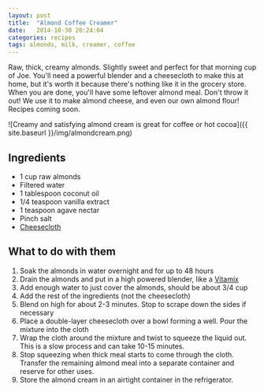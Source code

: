 ```yaml
---
layout: post
title:  "Almond Coffee Creamer"
date:   2014-10-30 20:24:04
categories: recipes
tags: almonds, milk, creamer, coffee
---
```


Raw, thick, creamy almonds. Slightly sweet and perfect for that morning cup of Joe. You'll need a powerful blender and a cheesecloth to make this at home, but it's worth it because there's nothing like it in the grocery store. When you are done, you'll have some leftover almond meal. Don't throw it out! We use it to make almond cheese, and even our own almond flour! Recipes coming soon. 

![Creamy and satisfying almond cream is great for coffee or hot cocoa]({{ site.baseurl }}/img/almondcream.png)

## Ingredients

- 1 cup raw almonds
- Filtered water
- 1 tablespoon coconut oil
- 1/4 teaspoon vanilla extract
- 1 teaspoon agave nectar
- Pinch salt
- [Cheesecloth](http://www.amazon.com/gp/product/B001B14ODG/ref=as_li_tl?ie=UTF8&camp=1789&creative=390957&creativeASIN=B001B14ODG&linkCode=as2&tag=veggpupp-20&linkId=X5XLQU65HMTDMQI3)

## What to do with them

1. Soak the almonds in water overnight and for up to 48 hours
2. Drain the almonds and put in a high powered blender, like a [Vitamix](http://www.amazon.com/gp/product/B008H4SLV6/ref=as_li_tl?ie=UTF8&camp=1789&creative=390957&creativeASIN=B008H4SLV6&linkCode=as2&tag=veggpupp-20&linkId=XDR7F7XW6U5DYWIX)
3. Add enough water to just cover the almonds, should be about 3/4 cup
4. Add the rest of the ingredients (not the cheesecloth)
5. Blend on high for about 2-3 minutes. Stop to scrape down the sides if necessary
6. Place a double-layer cheesecloth over a bowl forming a well. Pour the mixture into the cloth
7. Wrap the cloth around the mixture and twist to squeeze the liquid out. This is a slow process and can take 10-15 minutes. 
8. Stop squeezing when thick meal starts to come through the cloth. Transfer the remaining almond meal into a separate container and reserve for other uses. 
9. Store the almond cream in an airtight container in the refrigerator. 